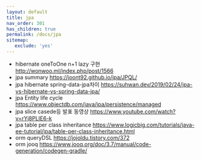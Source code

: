 ```yaml
---
layout: default
title: jpa
nav_order: 301
has_children: true
permalink: /docs/jpa
sitemap:
   exclude: 'yes'
---
```


* hibernate oneToOne n+1 lazy 구현 <http://wonwoo.ml/index.php/post/1566>
* jpa summary <https://joont92.github.io/jpa/JPQL/>
* jpa hibernate spring-data-jpa차이 <https://suhwan.dev/2019/02/24/jpa-vs-hibernate-vs-spring-data-jpa/>
* jpa Entity life cycle <https://www.objectdb.com/java/jpa/persistence/managed>
* jpa slice casede등 발표 동영상 <https://www.youtube.com/watch?v=rYj8PLIE6-k>
* jpa table per class inheritance <https://www.logicbig.com/tutorials/java-ee-tutorial/jpa/table-per-class-inheritance.html>
* orm queryDSL <https://jojoldu.tistory.com/372>
* orm jooq <https://www.jooq.org/doc/3.7/manual/code-generation/codegen-gradle/>
